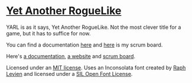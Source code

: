 # [Yet Another RogueLike](https://izdwuut.github.io/yarl/)

YARL is as it says, Yet Another RogueLike. Not the most clever title for a game, but it has to suffice for now.

You can find a documentation [here](https://izdwuut.github.io/YARL/docs) and [here](https://trello.com/b/D2fDQmGj/yarl) is my scrum board.

Here's [a documentation](https://izdwuut.github.io/yarl/docs), [a website](https://izdwuut.github.io/yarl/) and [scrum board](https://trello.com/b/D2fDQmGj/yarl).

Licensed under an [MIT license](LICENSE). Uses an Inconsolata font created by [Raph Levien](http://levien.com) and licensed under a [SIL Open Font License](assets/Inconsolata-LICENSE).
